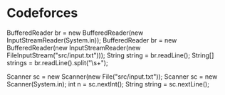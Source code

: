 # Codeforces

BufferedReader br = new BufferedReader(new InputStreamReader(System.in));
BufferedReader br = new BufferedReader(new InputStreamReader(new FileInputStream("src/input.txt")));
String string = br.readLine();
String[] strings = br.readLine().split("\\s+");

Scanner sc = new Scanner(new File("src/input.txt"));
Scanner sc = new Scanner(System.in);
int n = sc.nextInt();
String string = sc.nextLine();
